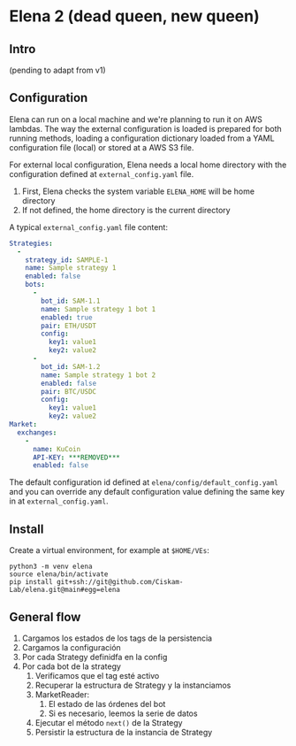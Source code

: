 # Elena 2 (dead queen, new queen)

## Intro

(pending to adapt from v1)


## Configuration

Elena can run on a local machine and we're planning to run it on AWS lambdas. The way the external configuration is loaded is prepared for both running methods, loading a configuration dictionary loaded from a YAML configuration file (local) or stored at a AWS S3 file.

For external local configuration, Elena needs a local home directory with the configuration defined at `external_config.yaml` file.
1. First, Elena checks the system variable `ELENA_HOME` will be home directory
3. If not defined, the home directory is the current directory

A typical `external_config.yaml` file content:

```yaml
Strategies:
  -
    strategy_id: SAMPLE-1
    name: Sample strategy 1
    enabled: false
    bots:
      -
        bot_id: SAM-1.1
        name: Sample strategy 1 bot 1
        enabled: true
        pair: ETH/USDT
        config:
          key1: value1
          key2: value2
      -
        bot_id: SAM-1.2
        name: Sample strategy 1 bot 2
        enabled: false
        pair: BTC/USDC
        config:
          key1: value1
          key2: value2
Market:
  exchanges:
    -
      name: KuCoin
      API-KEY: ***REMOVED***
      enabled: false
```

The default configuration id defined at `elena/config/default_config.yaml` and you can override any default configuration value defining the same key in at `external_config.yaml`.

## Install

Create a virtual environment, for example at `$HOME/VEs`:

```shell
python3 -m venv elena
source elena/bin/activate
pip install git+ssh://git@github.com/Ciskam-Lab/elena.git@main#egg=elena
```


## General flow

1. Cargamos los estados de los tags de la persistencia
2. Cargamos la configuración
3. Por cada Strategy definidfa en la config
4. Por cada bot de la strategy
   1. Verificamos que el tag esté activo
   2. Recuperar la estructura de Strategy y la instanciamos
   3. MarketReader:
      1. El estado de las órdenes del bot
      1. Si es necesario, leemos la serie de datos
   4. Ejecutar el método `next()` de la Strategy
   5. Persistir la estructura de la instancia de Strategy